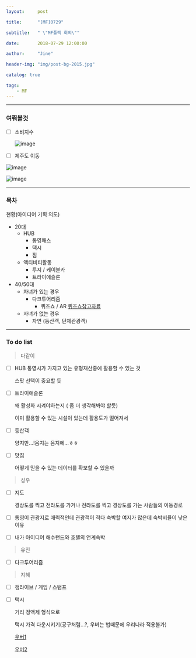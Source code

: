 ```yaml
---
layout:     post

title:      "[MF]0729"

subtitle:   " \"MF플젝 회의\""

date:       2018-07-29 12:00:00

author:     "Jine"

header-img: "img/post-bg-2015.jpg"

catalog: true

tags:
    - MF
---
```




-----

### 여쭤볼것

- [ ] 소비지수

  ![image](https://user-images.githubusercontent.com/33712866/43363191-146f2748-933a-11e8-838a-42a138360512.png)

- [ ] 제주도 이동

![image](https://user-images.githubusercontent.com/33712866/43363210-b65f037a-933a-11e8-8669-d870e1a0fc5f.png)



![image](https://user-images.githubusercontent.com/33712866/43363211-c10c6c68-933a-11e8-8efa-cd1be3fd00fe.png)



-----

### 목차



현황(아이디어 기획 의도)



- 20대
  - HUB
    - 통영패스
    - 택시
    - 짐
  - 액티비티활동
    - 루지 / 케이블카
    - 트라이에슬론
- 40/50대
  - 자녀가 있는 경우
    - 다크투어리즘
      - 퀴즈쇼 / AR   [퀴즈쇼참고자료](https://m.post.naver.com/viewer/postView.nhn?volumeNo=15894934&memberNo=15460786)
  - 자녀가 없는 경우
    - 자연 (등산객, 단체관광객)



-----

### To do list



> 다같이

- [ ] HUB 
     통영시가 가지고 있는 유형재산중에 활용할 수 있는 것

     스팟 선택이 중요할 듯

- [ ] 트라이애슬론

   왜 활성화 시켜야하는지 ( 좀 더 생각해봐야 할듯)

   이미 활용할 수 있는 시설이 있는데 활용도가 떨어져서

- [ ] 등산객

   양지만...!음지는 음지에...ㅎㅎ

- [ ] 맛집

   어떻게 믿을 수 있는 데이터를 확보할 수 있을까



> 성우

- [ ] 지도

  경상도를 찍고 전라도를 가거나 전라도를 찍고 경상도를 가는 사람들의 이동경로

- [ ] 통영이 관광지로 매력적인데 관광객이 적다
  숙박할 여지가 많은데 숙박비율이 낮은 이유

- [ ] 내가 아이디어 해수랜드와 호텔의 연계숙박



> 유진

- [ ] 다크투어리즘



> 지혜

- [ ] 잼라이브 / 게임 / 스탬프

- [ ] 택시

  거리 정액제 형식으로 

  택시 가격 다운시키기(공구처럼...?, 우버는 법때문에 우리나라 적용불가)

  [우버1](https://www.bbc.com/korean/resources/idt-sh/ride_sharing_korean)

  [우버2](https://news.joins.com/article/22413203)

  


